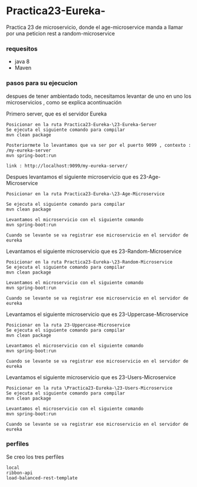 # Practica23-Eureka-
Practica 23 de microservicio, donde el age-microservice manda a llamar por una peticion rest a random-microservice


### requesitos
* java 8
* Maven


### pasos para su ejecucion

despues de tener ambientado todo, necesitamos levantar de uno en uno los microservicios , como se explica acontinuación

Primero server, que es el servidor Eureka


```
Posicionar en la ruta Practica23-Eureka-\23-Eureka-Server 
Se ejecuta el siguiente comando para compilar
mvn clean package

Posteriormete lo levantamos que va ser por el puerto 9099 , contexto : /my-eureka-server
mvn spring-boot:run

link : http://localhost:9099/my-eureka-server/
```

Despues levantamos el siguiente microservicio que es 23-Age-Microservice


```
Posicionar en la ruta Practica23-Eureka-\23-Age-Microservice

Se ejecuta el siguiente comando para compilar
mvn clean package

Levantamos el microservicio con el siguiente comando
mvn spring-boot:run

Cuando se levante se va registrar ese microservicio en el servidor de eureka

```

Levantamos el siguiente microservicio que es 23-Random-Microservice


```
Posicionar en la ruta Practica23-Eureka-\23-Random-Microservice 
Se ejecuta el siguiente comando para compilar
mvn clean package

Levantamos el microservicio con el siguiente comando
mvn spring-boot:run

Cuando se levante se va registrar ese microservicio en el servidor de eureka

```

Levantamos el siguiente microservicio que es 23-Uppercase-Microservice


```
Posicionar en la ruta 23-Uppercase-Microservice
Se ejecuta el siguiente comando para compilar
mvn clean package

Levantamos el microservicio con el siguiente comando
mvn spring-boot:run

Cuando se levante se va registrar ese microservicio en el servidor de eureka

```


Levantamos el siguiente microservicio que es 23-Users-Microservice

```
Posicionar en la ruta \Practica23-Eureka-\23-Users-Microservice
Se ejecuta el siguiente comando para compilar
mvn clean package

Levantamos el microservicio con el siguiente comando
mvn spring-boot:run

Cuando se levante se va registrar ese microservicio en el servidor de eureka

```


### perfiles

Se creo los tres perfiles 


```
local
ribbon-api
load-balanced-rest-template
```
